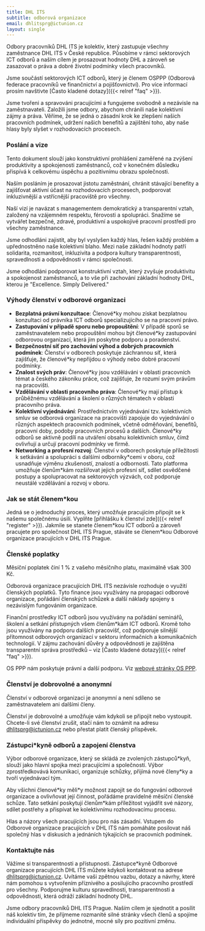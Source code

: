 ```yaml
---
title: DHL ITS
subtitle: odborová organizace
email: dhlitsprg@ictunion.cz
layout: single
---
```


Odbory pracovníků DHL ITS je kolektiv, který zastupuje všechny zaměstnance DHL ITS v České republice. Působíme v rámci sektorových ICT odborů a naším cílem je prosazovat hodnoty DHL a zároveň se zasazovat o práva a dobré životní podmínky všech pracovníků.

Jsme součástí sektorových ICT odborů, který je členem OSPPP (Odborová federace pracovníků ve finančnictví a pojišťovnictví). Pro více informací prosím navštivte [Často kladené dotazy]({{< relref "faq" >}}).

Jsme tvořeni a spravováni pracujícími a fungujeme svobodně a nezávisle na zaměstnavateli. Založili jsme odbory, abychom chránili naše kolektivní zájmy a práva. Věříme, že se jedná o zásadní krok ke zlepšení našich pracovních podmínek, udržení našich benefitů a zajištění toho, aby naše hlasy byly slyšet v rozhodovacích procesech.

### Poslání a vize
Tento dokument slouží jako konstruktivní prohlášení zaměřené na zvýšení produktivity a spokojenosti zaměstnanců, což v konečném důsledku přispívá k celkovému úspěchu a pozitivnímu obrazu společnosti. 

Naším posláním je prosazovat jistotu zaměstnání, chránit stávající benefity a zajišťovat aktivní účast na rozhodovacích procesech, podporovat inkluzivnější a vstřícnější pracoviště pro všechny. 

Naší vizí je navázat s managementem demokratický a transparentní vztah, založený na vzájemném respektu, férovosti a spolupráci. Snažíme se vytvářet bezpečné, zdravé, produktivní a uspokojivé pracovní prostředí pro všechny zaměstnance. 

Jsme odhodláni zajistit, aby byl vyslyšen každý hlas, řešen každý problém a upřednostněno naše kolektivní blaho. Mezi naše základní hodnoty patří solidarita, rozmanitost, inkluzivita a podpora kultury transparentnosti, spravedlnosti a odpovědnosti v rámci společnosti.

Jsme odhodláni podporovat konstruktivní vztah, který zvyšuje produktivitu a spokojenost zaměstnanců, a to vše při zachování základní hodnoty DHL, kterou je "Excellence. Simply Delivered."

### Výhody členství v odborové organizaci
- **Bezplatná právní konzultace**: Členové\*ky mohou získat bezplatnou konzultaci od právníka ICT odborů specializujícího se na pracovní právo.
- **Zastupování v případě sporu nebo propouštění**: V případě sporů se zaměstnavatelem nebo propouštění mohou být členové\*ky zastupováni odborovou organizací, která jim poskytne podporu a poradenství.
- **Bezpečnostní síť pro zachování výhod a dobrých pracovních podmínek**: Členství v odborech poskytuje záchrannou síť, která zajišťuje, že členové\*ky nepřijdou o výhody nebo dobré pracovní podmínky. 
- **Znalost svých práv**: Členové\*ky jsou vzděláváni v oblasti pracovních témat a českého zákoníku práce, což zajišťuje, že rozumí svým právům na pracovišti. 
- **Vzdělávání v oblasti pracovního práva**: Členové\*ky mají přístup k průběžnému vzdělávání a školení o různých tématech v oblasti pracovního práva. 
- **Kolektivní vyjednávání**: Prostřednictvím vyjednávání tzv. kolektivních smluv se odborová organizace na pracovišti zapojuje do vyjednávání o různých aspektech pracovních podmínek, včetně odměňování, benefitů, pracovní doby, podoby pracovních procesů a dalších. Členové\*ky odborů se aktivně podílí na utváření obsahu kolektivních smluv, čímž ovlivňují a určují pracovní podmínky ve firmě. 
- **Networking a profesní rozvoj**: Členství v odborech poskytuje příležitosti k setkávání a spolupráci s dalšími odborníky\*cemi v oboru, což usnadňuje výměnu zkušeností, znalostí a odbornosti. Tato platforma umožňuje členům\*kám rozšiřovat jejich profesní síť, sdílet osvědčené postupy a spolupracovat na sektorových výzvách, což podporuje neustálé vzdělávání a rozvoj v oboru. 


### Jak se stát členem\*kou
Jedná se o jednoduchý proces, který umožňuje pracujícím připojit se k našemu společnému úsilí. Vyplňte [přihlášku k členství zde]({{< relref "register" >}}). Jakmile se stanete členem\*kou ICT odborů a zároveň pracujete pro společnost DHL ITS Prague, stáváte se členem*kou Odborové organizace pracujících v DHL ITS Prague.

### Členské poplatky
Měsíční poplatek činí 1 % z vašeho měsíčního platu, maximálně však 300 Kč.

Odborová organizace pracujících DHL ITS nezávisle rozhoduje o využití členských poplatků. Tyto finance jsou využívány na propagaci odborové organizace, pořádání členských schůzek a další náklady spojeny s nezávislým fungováním organizace.

Finanční prostředky ICT odborů jsou využívány na pořádání seminářů, školení a setkání přístupných všem členům*kám ICT odborů. Kromě toho jsou využívány na podporu dalších pracovišť, což podporuje silnější přítomnost odborových organizací v sektoru informačních a komunikačních technologií. V zájmu zachování důvěry a odpovědnosti je zajištěna transparentní správa prostředků – viz [Často kladené dotazy]({{< relref "faq" >}}).

OS PPP nám poskytuje právní a další podporu. Viz [webové stránky OS PPP](https://www.osppp.cz/).

### Členství je dobrovolné a anonymní
Členství v odborové organizaci je anonymní a není sdíleno se zaměstnavatelem ani dalšími členy.

Členství je dobrovolné a umožňuje vám kdykoli se připojit nebo vystoupit. Chcete-li své členství zrušit, stačí nám to oznámit na adresu [dhlitsprg@ictunion.cz](mailto:dhlitsprg@ictunion.cz) nebo přestat platit členský příspěvek.

### Zástupci\*kyně odborů a zapojení členstva
Výbor odborové organizace, který se skládá ze zvolených zástupců\*kyň, slouží jako hlavní spojka mezi pracujícími a společností. Výbor zprostředkovává komunikaci, organizuje schůzky, přijímá nové členy\*ky a tvoří vyjednávací tým.

Aby všichni členové\*ky měli\*y možnost zapojit se do fungování odborové organizace a ovlivňovat její činnost, pořádáme pravidelné měsíční členské schůze. Tato setkání poskytují členům\*kám příležitost vyjádřit své názory, sdílet postřehy a přispívat ke kolektivnímu rozhodovacímu procesu. 

Hlas a názory všech pracujících jsou pro nás zásadní. Vstupem do Odborové organizace pracujících v DHL ITS nám pomáháte posilovat náš společný hlas v diskusích a jednáních týkajících se pracovních podmínek.

### Kontaktujte nás
Vážíme si transparentnosti a přístupnosti. Zástupce\*kyně Odborové organizace pracujících DHL ITS můžete kdykoli kontaktovat na adrese [dhlitsprg@ictunion.cz](mailto:dhlitsprg@ictunion.cz). Uvítáme vaši zpětnou vazbu, dotazy a návrhy, které nám pomohou s vytvořením příznivého a posilujícího pracovního prostředí pro všechny. Podporujme kulturu spravedlnosti, transparentnosti a odpovědnosti, která odráží základní hodnoty DHL.

Jsme odbory pracovníků DHL ITS Prague. Naším cílem je sjednotit a posílit náš kolektiv tím, že přijmeme rozmanité silné stránky všech členů a spojíme individuální příspěvky do jednotné, mocné síly pro pozitivní změnu.
